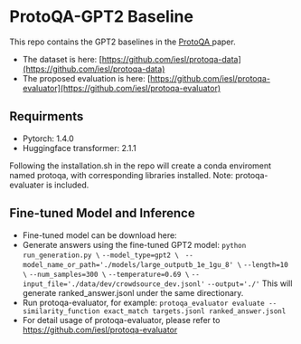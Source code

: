 # ProtoQA-GPT2 Baseline

This repo contains the GPT2 baselines in the [ ProtoQA ](https://www.aclweb.org/anthology/2020.emnlp-main.85.pdf) paper. 
- The dataset is here: [https://github.com/iesl/protoqa-data](https://github.com/iesl/protoqa-data)
- The proposed evaluation is here: [https://github.com/iesl/protoqa-evaluator](https://github.com/iesl/protoqa-evaluator)

## Requirments
- Pytorch: 1.4.0
- Huggingface transformer: 2.1.1

Following the installation.sh in the repo will create a conda enviroment named protoqa, with corresponding libraries installed. Note: protoqa-evaluater is included. 

## Fine-tuned Model and Inference
- Fine-tuned model can be download here: 
- Generate answers using the fine-tuned GPT2 model:
`python run_generation.py \` 
	`--model_type=gpt2 \`
   ` --model_name_or_path='./models/large_outputb_1e_1gu_8' \`
    `--length=10 \`
    `--num_samples=300 \`
    `--temperature=0.69 \`
    `--input_file='./data/dev/crowdsource_dev.jsonl'`
    `--output='./'`
    This will generate ranked_answer.jsonl under the same directionary. 
- Run protoqa-evaluator, for example:
`protoqa_evaluator evaluate --similarity_function exact_match targets.jsonl ranked_answer.jsonl`
- For detail usage of protoqa-evaluator, please refer to https://github.com/iesl/protoqa-evaluator


